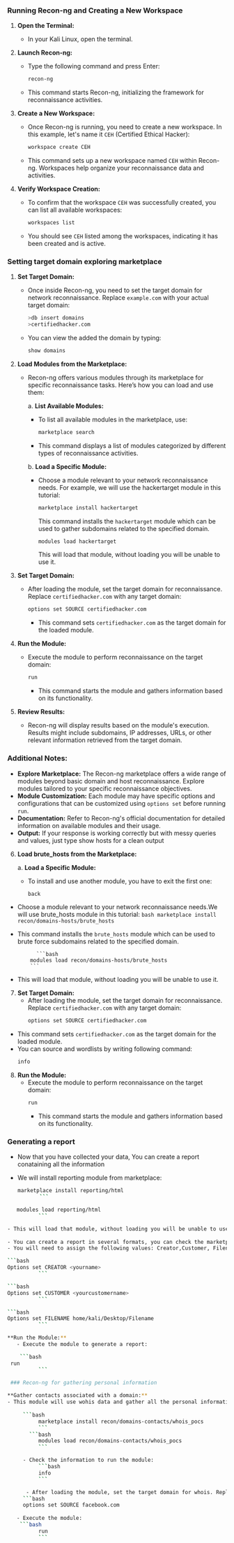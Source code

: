 ### Running Recon-ng and Creating a New Workspace

1. **Open the Terminal:**
   - In your Kali Linux, open the terminal.

2. **Launch Recon-ng:**
   - Type the following command and press Enter:
     ```bash
     recon-ng
     ```
   - This command starts Recon-ng, initializing the framework for reconnaissance activities.

3. **Create a New Workspace:**
   - Once Recon-ng is running, you need to create a new workspace. In this example, let's name it `CEH` (Certified Ethical Hacker):
     ```bash
     workspace create CEH
     ```
   - This command sets up a new workspace named `CEH` within Recon-ng. Workspaces help organize your reconnaissance data and activities.

4. **Verify Workspace Creation:**
   - To confirm that the workspace `CEH` was successfully created, you can list all available workspaces:
     ```bash
     workspaces list
     ```
   - You should see `CEH` listed among the workspaces, indicating it has been created and is active.

### Setting target domain exploring marketplace

1. **Set Target Domain:**
   - Once inside Recon-ng, you need to set the target domain for network reconnaissance. Replace `example.com` with your actual target domain:
     ```bash
     >db insert domains
     >certifiedhacker.com
     ```
   - You can view the added the domain by typing:   
     ```bash
     show domains
     ```

2. **Load Modules from the Marketplace:**
   - Recon-ng offers various modules through its marketplace for specific reconnaissance tasks. Here’s how you can load and use them:
   
     a. **List Available Modules:**
        - To list all available modules in the marketplace, use:
          ```bash
          marketplace search
          ```
        - This command displays a list of modules categorized by different types of reconnaissance activities.

     b. **Load a Specific Module:**
        - Choose a module relevant to your network reconnaissance needs. For example, we will use the hackertarget module in this tutorial:
          ```bash
          marketplace install hackertarget
          ```
          This command installs the `hackertarget` module which can be used to gather subdomains related to the specified domain.

          ```bash
          modules load hackertarget
          ```
          This will load that module, without loading you will be unable to use it.

3. **Set Target Domain:**
   - After loading the module, set the target domain for reconnaissance. Replace `certifiedhacker.com` with any target domain:
     ```bash
     options set SOURCE certifiedhacker.com
     ```
     - This command sets `certifiedhacker.com` as the target domain for the loaded module.

4. **Run the Module:**
   - Execute the module to perform reconnaissance on the target domain:
     ```bash
     run
     ```
     - This command starts the module and gathers information based on its functionality.

5. **Review Results:**
   - Recon-ng will display results based on the module's execution. Results might include subdomains, IP addresses, URLs, or other relevant information retrieved from the target domain.

### Additional Notes:
- **Explore Marketplace:** The Recon-ng marketplace offers a wide range of modules beyond basic domain and host reconnaissance. Explore modules tailored to your specific reconnaissance objectives.
- **Module Customization:** Each module may have specific options and configurations that can be customized using `options set` before running `run`.
- **Documentation:** Refer to Recon-ng's official documentation for detailed information on available modules and their usage. 
- **Output:** If your response is working correctly but with messy queries and values, just type show hosts for a clean output

 6. **Load brute_hosts from the Marketplace:**
     
     a. **Load a Specific Module:**
     - To install and use another module, you have to exit the first one:
          ```bash
          back
          ```
 - Choose a module relevant to your network reconnaissance needs.We will use brute_hosts module in this tutorial:
          ```bash
          marketplace install recon/domains-hosts/brute_hosts
          ```
- This command installs the `brute_hosts` module which can be used to brute force subdomains related to the specified domain.

            ```bash
          modules load recon/domains-hosts/brute_hosts
          ```
- This will load that module, without loading you will be unable to use it.

7. **Set Target Domain:**
   - After loading the module, set the target domain for reconnaissance. Replace `certifiedhacker.com` with any target domain:
     ```bash
     options set SOURCE certifiedhacker.com
     ```
- This command sets `certifiedhacker.com` as the target domain for the loaded module.
- You can source and wordlists by writing following command:
     ```bash
     info
     ```

8. **Run the Module:**
   - Execute the module to perform reconnaissance on the target domain:
     ```bash
     run
     ```
     - This command starts the module and gathers information based on its functionality.

### Generating a report
- Now that you have collected your data, You can create a report conataining all the information
- We will install reporting module from marketplace:
  
   ```bash
   marketplace install reporting/html
          ```
   
```bash
   modules load reporting/html
          ```

- This will load that module, without loading you will be unable to use it.
   
- You can create a report in several formats, you can check the marketplace for supported formats.
- You will need to assign the following values: Creator,Customer, Filename

```bash
Options set CREATOR <yourname>
          ```

```bash
Options set CUSTOMER <yourcustomername>
          ```

```bash
Options set FILENAME home/kali/Desktop/Filename
          ```

**Run the Module:**
   - Execute the module to generate a report:

    ```bash
 run
          ```

 ### Recon-ng for gathering personal information
     
**Gather contacts associated with a domain:**
- This module will use wohis data and gather all the personal information of a domain.
  
     ```bash
          marketplace install recon/domains-contacts/whois_pocs
          ```
       ```bash
          modules load recon/domains-contacts/whois_pocs
          ```

     - Check the information to run the module:
          ```bash
          info
          ```

      - After loading the module, set the target domain for whois. Replace `facebook.com` with any target domain:
     ```bash
     options set SOURCE facebook.com
     
   - Execute the module:
    ```bash
          run
          ```
